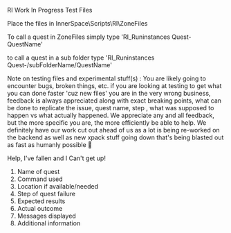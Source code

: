 RI Work In Progress Test Files

Place the files in InnerSpace\Scripts\RI\ZoneFiles

To call a quest in ZoneFiles simply type 'RI_Runinstances Quest-QuestName'

to call a quest in a sub folder type 'RI_Runinstances Quest-/subFolderName/QuestName'


Note on testing files and experimental stuff(s) : You are likely going to encounter bugs, broken things, etc. if you are looking at testing to get what you can done faster 'cuz new files' you are in the very wrong business, feedback is always appreciated along with exact breaking points, what can be done to replicate the issue, quest name, step , what was supposed to happen vs what actually happened.  We appreciate any and all feedback, but the more specific you are, the more efficiently be able to help. We definitely have our work cut out ahead of us as a lot is being re-worked on the backend as well as new xpack stuff going down that's being blasted out as fast as humanly possible 🙂


Help, I've fallen and I Can't get up!
  
1)  Name of quest
2)  Command used
3)  Location if available/needed
3)  Step of quest failure
4)  Expected results
5)  Actual outcome
6)  Messages displayed
7)  Additional information
